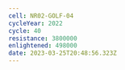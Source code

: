 ```yaml
---
cell: NR02-GOLF-04
cycleYear: 2022
cycle: 40
resistance: 3800000
enlightened: 498000
date: 2023-03-25T20:48:56.323Z
---
```

